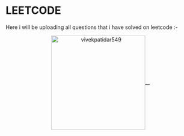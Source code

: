 # LEETCODE
Here i will be uploading all questions that i have solved on leetcode :-

<p style="white-space: nowrap;" align="center">
    <a align="center" href="https://www.leetcode.com/vivekpatidar549" target="blank"; margin-right: 30px;">
    <img align="center" src="https://raw.githubusercontent.com/rahuldkjain/github-profile-readme-generator/master/src/images/icons/Social/leet-code.svg" alt="vivekpatidar549" height="250" width="250" />&nbsp;&nbsp;&nbsp;
  </a>
</p>

